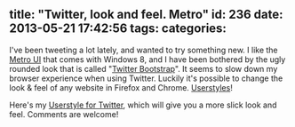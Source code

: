 title: "Twitter, look and feel. Metro"
id: 236
date: 2013-05-21 17:42:56
tags:
categories:
---
I've been tweeting a lot lately, and wanted to try something new. I like the [Metro UI](http://en.wikipedia.org/wiki/Metro_(design_language) "Modern UI") that comes with Windows 8, and I have been bothered by the ugly rounded look that is called "[Twitter Bootstrap](http://twitter.github.io/bootstrap/ "Twitter Bootstrap")". It seems to slow down my browser experience when using Twitter. Luckily it's possible to change the look &amp; feel of any website in Firefox and Chrome. [Userstyles](http://userstyles.org/ "Userstyles")!

Here's my [Userstyle for Twitter](http://userstyles.org/styles/87885/twitter-metro), which will give you a more slick look and feel. Comments are welcome!